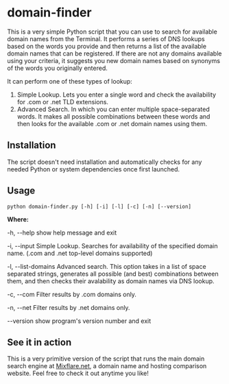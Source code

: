 # domain-finder

This is a very simple Python script that you can use to search for available domain names from the Terminal. It performs a series of DNS lookups based on the words you provide and then returns a list of the available domain names that can be registered. If there are not any domains available using your criteria, it suggests you new domain names based on synonyms of the words you originally entered.

It can perform one of these types of lookup: 

  1. Simple Lookup. Lets you enter a single word and check the availability for .com or .net TLD extensions.
  2. Advanced Search. In which you can enter multiple space-separated words. It makes all possible combinations between these words and then looks for the available .com or .net domain names using them. 
  
## Installation

The script doesn't need installation and automatically checks for any needed Python or system dependencies once first launched. 

## Usage

```
python domain-finder.py [-h] [-i] [-l] [-c] [-n] [--version]
```
<b>Where: </b>

 -h, --help          show help message and exit
 
  -i, --input         Simple Lookup. Searches for availability of the
                      specified domain name. (.com and .net top-level domains
                      supported)
                      
  -l, --list-domains  Advanced search. This option takes in a list of space
                      separated strings, generates all possible (and best)
                      combinations between them, and then checks their
                      avalability as domain names via DNS lookup.
                      
  -c, --com           Filter results by .com domains only.
  
  -n, --net           Filter results by .net domains only.
  
  --version           show program's version number and exit
  
  
  ## See it in action
  
  This is a very primitive version of the script that runs the main domain search engine at [Mixflare.net](http://www.mixflare.net), a domain name and hosting comparison website. Feel free to check it out anytime you like!
